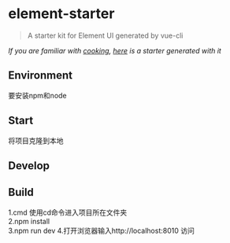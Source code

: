 # element-starter

> A starter kit for Element UI generated by vue-cli

*If you are familiar with [cooking](https://github.com/elemefe/cooking), [here](https://github.com/ElementUI/element-cooking-starter) is a starter generated with it*

## Environment

要安装npm和node

## Start

 将项目克隆到本地

## Develop
 

## Build

 1.cmd 使用cd命令进入项目所在文件夹  
 2.npm install  
 3.npm run dev
 4.打开浏览器输入http://localhost:8010 访问
 
